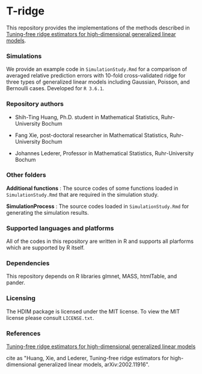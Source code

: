 # T-ridge

This repository provides the implementations of the methods described in [Tuning-free ridge estimators for high-dimensional generalized linear models](https://arxiv.org/abs/2002.11916).

### Simulations

We provide an example code in `SimulationStudy.Rmd` for a comparison of averaged relative prediction errors with 10-fold cross-validated ridge for three types of generalized linear models including Gaussian, Poisson, and Bernoulli cases. Developed for `R 3.6.1`.

### Repository authors 

* Shih-Ting Huang, Ph.D. student in Mathematical Statistics, Ruhr-University Bochum

* Fang Xie, post-doctoral researcher in Mathematical Statistics, Ruhr-University Bochum

* Johannes Lederer, Professor in Mathematical Statistics, Ruhr-University Bochum

### Other folders

**Additional functions** : The source codes of some functions loaded in `SimulationStudy.Rmd` that are required in the simulation study.

**SimulationProcess** : The source codes loaded in `SimulationStudy.Rmd` for generating the simulation results.

### Supported languages and platforms

All of the codes in this repository are written in R and supports all plarforms which are
 supported by R itself.

### Dependencies

This repository depends on R libraries glmnet, MASS, htmlTable, and pander.

### Licensing

The HDIM package is licensed under the MIT license. To
view the MIT license please consult `LICENSE.txt`.

### References
 [Tuning-free ridge estimators for high-dimensional generalized linear models](https://arxiv.org/abs/2002.11916)
 
 cite as "Huang, Xie, and Lederer, Tuning-free ridge estimators for high-dimensional generalized linear models, arXiv:2002.11916".

